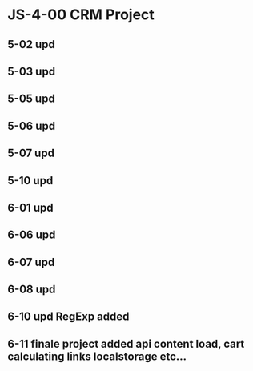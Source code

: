 # JS-4-00 CRM Project
## 5-02 upd
## 5-03 upd
## 5-05 upd
## 5-06 upd
## 5-07 upd
## 5-10 upd
## 6-01 upd
## 6-06 upd
## 6-07 upd
## 6-08 upd
## 6-10 upd RegExp added
## 6-11 finale project added api content load, cart calculating links localstorage etc...
